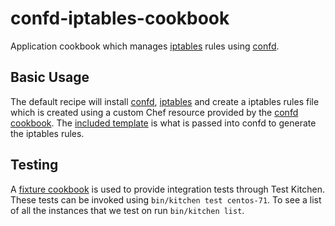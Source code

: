 # confd-iptables-cookbook
Application cookbook which manages [iptables][1] rules using [confd][0].

## Basic Usage
The default recipe will install [confd][0], [iptables][1] and create a
iptables rules file which is created using a custom Chef resource
provided by the [confd cookbook][2]. The
[included template](templates/default/iptables.tmpl.erb) is what is
passed into confd to generate the iptables rules.

## Testing
A [fixture cookbook](test/fixture/cookbooks/test-confd-iptables) is
used to provide integration tests through Test Kitchen. These tests
can be invoked using `bin/kitchen test centos-71`. To see a list
of all the instances that we test on run `bin/kitchen list`.

[0]: https://github.com/kelseyhightower/confd
[1]: https://en.wikipedia.org/wiki/Iptables
[2]: https://github.com/johnbellone/confd-cookbook
